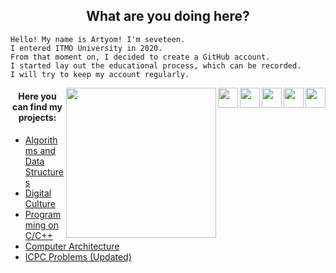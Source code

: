 <h2 align = "center" >What are you doing here?</h2>

    Hello! My name is Artyom! I'm seveteen.
    I entered ITMO University in 2020.
    From that moment on, I decided to create a GitHub account.
    I started lay out the educational process, which can be recorded.
    I will try to keep my account regularly.
    
<div>
   <a href = "https://vk.com/mrfadeyev"><img src = "https://free-png.ru/wp-content/uploads/2020/04/VK-chb_t-320x320.png" width = "32" align = "right" target = "_blank"></a>
   <a href = "https://t.me/not_fadyat"><img src = "https://i.pinimg.com/originals/a9/74/1a/a9741aa5ce89000ef341872d32e4ba69.png" width = "32" align = "right" target = "_blank"></a>
   <a href = "mailto:fadyat@icloud.com"><img src = "https://encrypted-tbn0.gstatic.com/images?q=tbn%3AANd9GcTewa5n6ScSCLaV_q218HjkRStQnXQ1PkPP4Q&usqp=CAU" width = "32" align = "right" target = "_blank"></a>
   <a href = "https://github.com/fadyat"><img src = "https://image.flaticon.com/icons/png/512/25/25231.png" width = "32" align = "right" target = "_blank"></a>
   <a href = "https://codeforces.com/profile/AwayFromHome"><img src = "https://cdn4.iconfinder.com/data/icons/logos-brands-5/24/codeforces-512.png" width = "32" align = "right" target = "_blank"></a>
<div><img src= "https://i.pinimg.com/originals/71/51/3a/71513ac815fbee5224723c02a1739bb0.gif" width = "240" align = "right"></div>
</div>
<h4 align = "center">Here you can find my projects:</h4>
<ul>
    <li><a href = "https://github.com/fadyat/ITMO-ALG"> Algorithms and Data Structures </a></li>
    <li><a href = "https://github.com/fadyat/ITMO-DC"> Digital Culture </a></li>
    <li><a href = "https://github.com/fadyat/ITMO-C"> Programming on C/C++ </a></li>
    <li><a href = "https://github.com/fadyat/ITMO-ECM"> Computer Architecture </a></li>
    <li><a href = "https://github.com/fadyat/ICPC-PROBLEMS"> ICPC Problems (Updated) </a></li>
</ul>
